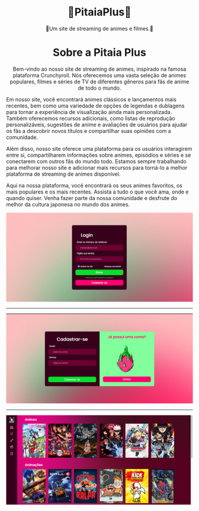 <h1 align="center">🗼PitaiaPlus🗼</h1>
<p align="center">🥢Um site de streaming de animes e filmes.🥢</p>
<h1 align="center">Sobre a Pitaia Plus</h1>
<p align="center">Bem-vindo ao nosso site de streaming de animes, inspirado na famosa plataforma Crunchyroll. Nós oferecemos uma vasta seleção de animes populares, filmes e séries de TV de diferentes gêneros para fãs de anime de todo o mundo.

Em nosso site, você encontrará animes clássicos e lançamentos mais recentes, bem como uma variedade de opções de legendas e dublagens para tornar a experiência de visualização ainda mais personalizada. Também oferecemos recursos adicionais, como listas de reprodução personalizáveis, sugestões de anime e avaliações de usuários para ajudar os fãs a descobrir novos títulos e compartilhar suas opiniões com a comunidade.

Além disso, nosso site oferece uma plataforma para os usuários interagirem entre si, compartilharem informações sobre animes, episódios e séries e se conectarem com outros fãs do mundo todo. Estamos sempre trabalhando para melhorar nosso site e adicionar mais recursos para torná-lo a melhor plataforma de streaming de animes disponível.

Aqui na nossa plataforma, você encontrará os seus animes favoritos, os mais populares e os mais recentes. Assista a tudo o que você ama, onde e quando quiser. Venha fazer parte da nossa comunidade e desfrute do melhor da cultura japonesa no mundo dos animes.</p>

<img src="/assets/Login.png">
<hr>
<img src="/assets/Cadastro.png">
<hr>
<img src="/assets/Home.png">
